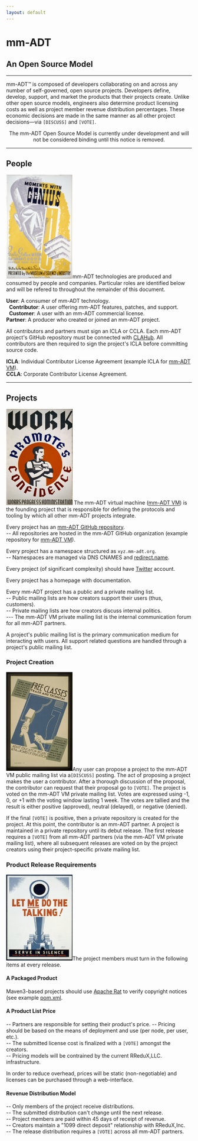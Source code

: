 ```yaml
---
layout: default
---
```


# mm-ADT
## An Open Source Model

---

mm-ADT&#8482; is composed of developers collaborating on and across any number of self-governed, open source projects. Developers define, develop, support, and market the products that their projects create. Unlike other open source models, engineers also determine product licensing costs as well as project member revenue distribution percentages. These economic decisions are made in the same manner as all other project decisions&mdash;via `[DISCUSS]` and `[VOTE]`.

<div class="boxed">
<center>
The mm-ADT Open Source Model is currently under development and will not be considered binding until this notice is removed.
</center>
</div>

---

## People

<rimg><a href="assets/images/posters/moments-with-genius.jpg"><img src="assets/images/posters/moments-with-genius.jpg" width="180"/></a></rimg>mm-ADT technologies are produced and consumed by people and companies. Particular roles are identified below and will be refered to throughout the remainder of this document.

**User**: A consumer of mm-ADT technology.  
&nbsp;&nbsp;**Contributor**: A user offering mm-ADT features, patches, and support.  
&nbsp;&nbsp;**Customer**: A user with an mm-ADT commercial license.  
**Partner**: A producer who created or joined an mm-ADT project.

All contributors and partners must sign an ICLA or CCLA. Each mm-ADT project's GitHub repository must be connected with <a href="https://www.clahub.com/">CLAHub</a>. All contributors are then required to sign the project's ICLA before committing source code.

**ICLA**: Individual Contributor License Agreement (example ICLA for <a href="https://www.clahub.com/agreements/mm-adt/vm">mm-ADT VM</a>).  
**CCLA**: Corporate Contributor License Agreement.

---

## Projects
<rimg><a href="assets/images/posters/work-promotes-confidence.jpg"><img src="assets/images/posters/work-promotes-confidence.jpg" width="180"/></a></rimg> The mm-ADT virtual machine ([mm-ADT VM](http://vm.mm-adt.org/)) is the founding project that is responsible for defining the protocols and tooling by which all other mm-ADT projects integrate.

Every project has an <a href="https://github.com/mm-adt">mm-ADT GitHub repository</a>.  
-- All repositories are hosted in the mm-ADT GitHub organization (example repository for <a href="https://github.com/mm-adt/vm">mm-ADT VM</a>).  

Every project has a namespace structured as `xyz.mm-adt.org`.  
-- Namespaces are managed via DNS CNAMES and <a href="https://redirect.name">redirect.name</a>.  

Every project (of significant complexity) should have <a href="http://twitter.com">Twitter</a> account.  

Every project has a homepage with documentation.  

Every mm-ADT project has a public and a private mailing list.  
-- Public mailing lists are how creators support their users (thus, customers).  
-- Private mailing lists are how creators discuss internal politics.  
--- The mm-ADT VM private mailing list is the internal communication forum for all mm-ADT partners.  

A project's public mailing list is the primary communication medium for interacting with users. All support related questions are handled through a project's public mailing list.

### Project Creation
<rimg><a href="assets/images/posters/free-classes.jpg"><img src="assets/images/posters/free-classes.jpg" width="180"/></a></rimg>Any user can propose a project to the mm-ADT VM public mailing list via a`[DISCUSS]` posting. The act of proposing a project makes the user a contributor. After a thorough discussion of the proposal, the contributor can request that their proposal go to `[VOTE]`. The project is voted on the mm-ADT VM private mailing list. Votes are expressed using -1, 0, or +1 with the voting window lasting 1 week. The votes are tallied and the result is either positive (approved), neutral (delayed), or negative (denied). 

If the final `[VOTE]` is positive, then a private repository is created for the project. At this point, the contributor is an mm-ADT partner. A project is maintained in a private repository until its debut release. The first release requires a `[VOTE]` from all mm-ADT partners (via the mm-ADT VM private mailing list), where all subsequent releases are voted on by the project creators using their project-specific private mailing list.

### Product Release Requirements
<rimg><a href="assets/images/posters/let-me-do-the-talking.jpg"><img src="assets/images/posters/let-me-do-the-talking.jpg" width="180"/></a></rimg>The project members must turn in the following items at every release.

#### A Packaged Product

Maven3-based projects should use <a href="https://creadur.apache.org/rat/">Apache Rat</a> to verify copyright notices (see example <a href="https://github.com/mm-adt/vm/blob/master/java/pom.xml#L118-L157">pom.xml</a>.

#### A Product List Price
-- Partners are responsible for setting their product's price.
-- Pricing should be based on the means of deployment and use (per node, per user, etc.).  
-- The submitted license cost is finalized with a `[VOTE]` amongst the creators.  
-- Pricing models will be contrained by the current RReduX,LLC. infrastructure.  

In order to reduce overhead, prices will be static (non-negotiable) and licenses can be purchased through a web-interface.


#### Revenue Distribution Model

-- Only members of the project receive distributions.  
-- The submitted distribution can't change until the next release.  
-- Project members are paid within 45 days of receipt of revenue.  
-- Creators maintain a "1099 direct deposit" relationship with RReduX,Inc.  
-- The release distribution requires a `[VOTE]` across all mm-ADT partners.  
